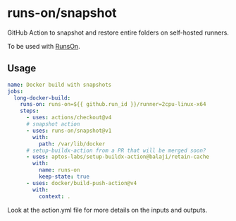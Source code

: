 # runs-on/snapshot

GitHub Action to snapshot and restore entire folders on self-hosted runners.

To be used with [RunsOn](https://runs-on.com).

## Usage

```yaml
name: Docker build with snapshots
jobs:
  long-docker-build:
    runs-on: runs-on=${{ github.run_id }}/runner=2cpu-linux-x64
    steps:
      - uses: actions/checkout@v4
      # snapshot action
      - uses: runs-on/snapshot@v1
        with:
          path: /var/lib/docker
      # setup-buildx-action from a PR that will be merged soon?
      - uses: aptos-labs/setup-buildx-action@balaji/retain-cache
        with:
          name: runs-on
          keep-state: true
      - uses: docker/build-push-action@v4
        with:
          context: .
```

Look at the action.yml file for more details on the inputs and outputs.
